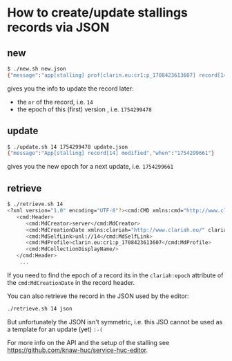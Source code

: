 # How to create/update stallings records via JSON

## new

```sh
$ ./new.sh new.json
{"message":"app[stalling] prof[clarin.eu:cr1:p_1708423613607] record[14] created","nr":14,"when":"1754299478"}
```

gives you the info to update the record later:
- the `nr` of the record, i.e. `14`
- the epoch of this (first) version , i.e. `1754299478`

## update

```sh
$ ./update.sh 14 1754299478 update.json
{"message":"App[stalling] record[14] modified","when":"1754299661"}
```

gives you the new epoch for a next update, i.e. `1754299661`

## retrieve

```sh
$ ./retrieve.sh 14
<?xml version="1.0" encoding="UTF-8"?><cmd:CMD xmlns:cmd="http://www.clarin.eu/cmd/1" xmlns:xsi="http://www.w3.org/2001/XMLSchema-instance" xsi:schemaLocation="http://www.clarin.eu/cmd/1 https://infra.clarin.eu/CMDI/1.x/xsd/cmd-envelop.xsd http://www.clarin.eu/cmd/1/profiles/clarin.eu:cr1:p_1708423613607 http://catalog.clarin.eu/ds/ComponentRegistry/rest/registry/1.2/profiles/clarin.eu:cr1:p_1708423613607/xsd" CMDVersion="1.2">
   <cmd:Header>
      <cmd:MdCreator>server</cmd:MdCreator>
      <cmd:MdCreationDate xmlns:clariah="http://www.clariah.eu/" clariah:epoch="1754299661">2025-08-04</cmd:MdCreationDate>
      <cmd:MdSelfLink>unl://14</cmd:MdSelfLink>
      <cmd:MdProfile>clarin.eu:cr1:p_1708423613607</cmd:MdProfile>
      <cmd:MdCollectionDisplayName/>
   </cmd:Header>
    ...
```

If you need to find the epoch of a record its in the `clariah:epoch` attribute of the `cmd:MdCreationDate` in the record header.

You can also retrieve the record in the JSON used by the editor:

```sh
./retrieve.sh 14 json
```

But unfortunately the JSON isn't symmetric, i.e. this JSO cannot be used as a template for an update (yet) `:-(`

For more info on the API and the setup of the stalling see https://github.com/knaw-huc/service-huc-editor.